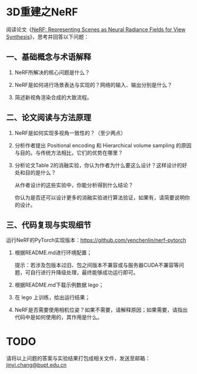 # 3D重建之NeRF
阅读论文《[NeRF: Representing Scenes as Neural Radiance Fields for View Synthesis](https://arxiv.org/abs/2003.08934)》，思考并回答以下问题：

## 一、基础概念与术语解释
1. NeRF所解决的核心问题是什么？

2. NeRF是如何进行场景表达与实现的？网络的输入、输出分别是什么？

3. 简述新视角渲染合成的大致流程。

## 二、论文阅读与方法原理
1. NeRF是如何实现多视角一致性的？（至少两点）

2. 分析作者提出 Positional encoding 和 Hierarchical volume sampling 的原因与目的。与传统方法相比，它们的优势在哪里？

3. 分析论文Table 2的消融实验，你认为作者为什么要这么设计？这样设计的好处和目的是什么？

   从作者设计的这些实验中，你能分析得到什么结论？

   你认为是否还可以设计更多的消融实验进行算法验证，如果有，请简要说明你的设计。

## 三、代码复现与实现细节
运行NeRF的PyTorch实现版本：https://github.com/yenchenlin/nerf-pytorch
1. 根据README.md进行环境配置；

    提示：若涉及包版本过旧、包之间版本不兼容或与服务器CUDA不兼容等问题，可自行进行升降级处理，最终能够成功运行即可。

2. 根据README.md下载示例数据 lego；

3. 在 lego 上训练，给出运行结果；

4. NeRF是否需要使用相机位姿？如果不需要，请解释原因；如果需要，请指出代码中是如何使用的，其作用是什么。

# TODO
请将以上问题的答案与实验结果打包成相关文件，发送至邮箱：jinyi.chang@bupt.edu.cn
